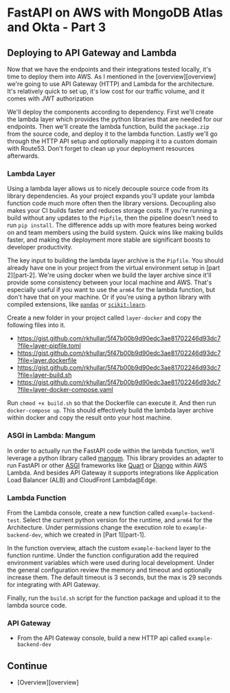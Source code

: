 # FastAPI on AWS with MongoDB Atlas and Okta - Part 3
## Deploying to API Gateway and Lambda

Now that we have the endpoints and their integrations tested locally, it's time to deploy them into AWS. As I mentioned
in the [overview][overview] we're going to use API Gateway (HTTP) and Lambda for the architecture. It's relatively
quick to set up, it's low cost for our traffic volume, and it comes with JWT authorization

We'll deploy the components according to dependency. First we'll create the lambda layer which provides the python libraries
that are needed for our endpoints. Then we'll create the lambda function, build the `package.zip` from the source code, and
deploy it to the lambda function. Lastly we'll go through the HTTP API setup and optionally mapping it to a custom domain
with Route53. Don't forget to clean up your deployment resources afterwards.

### Lambda Layer
Using a lambda layer allows us to nicely decouple source code from its library dependencies. As your project expands you'll
update your lambda function code much more often then the library versions. Decoupling also makes your CI builds faster and
reduces storage costs. If you're running a build without any updates to the `Pipfile`, then the pipeline doesn't need to
run `pip install`. The difference adds up with more features being worked on and team members using the build system. Quick
wins like making builds faster, and making the deployment more stable are significant boosts to developer productivity.

The key input to building the lambda layer archive is the `Pipfile`. You should already have one in your project from
the virtual environment setup in [part 2][part-2]. We're using docker when we build the layer archive since it'll provide
some consistency between your local machine and AWS. That's especially useful if you want to use the `arm64` for the lambda
function, but don't have that on your machine. Or if you're using a python library with compiled extensions, like
[`pandas`][pandas] or [`scikit-learn`][scikit-learn].

Create a new folder in your project called `layer-docker` and copy the following files into it.
- https://gist.github.com/rkhullar/5f47b00b9d90edc3ae81702246d93dc7?file=layer-pipfile.toml
- https://gist.github.com/rkhullar/5f47b00b9d90edc3ae81702246d93dc7?file=layer.dockerfile
- https://gist.github.com/rkhullar/5f47b00b9d90edc3ae81702246d93dc7?file=layer-build.sh
- https://gist.github.com/rkhullar/5f47b00b9d90edc3ae81702246d93dc7?file=layer-docker-compose.yaml

Run `chmod +x build.sh` so that the Dockerfile can execute it. And then run `docker-compose up`. This should effectively
build the lambda layer archive within docker and copy the result onto your host machine.

### ASGI in Lambda: Mangum
In order to actually run the FastAPI code within the lambda function, we'll leverage a python library called [mangum][mangum].
This library provides an adapter to run FastAPI or other [ASGI][asgi] frameworks like [Quart][quart] or [Django][django] within
AWS Lambda. And besides API Gateway it supports integrations like Application Load Balancer (ALB) and CloudFront Lambda@Edge.

### Lambda Function
From the Lambda console, create a new function called `example-backend-test`. Select the current python version for the
runtime, and `arm64` for the Architecture. Under permissions change the execution role to `example-backend-dev`, which we
created in [Part 1][part-1].

In the function overview, attach the custom `example-backend` layer to the function runtime. Under the function configuration
add the required environment variables which were used during local development. Under the general configuration review
the memory and timeout and optionally increase them. The default timeout is 3 seconds, but the max is 29 seconds for integrating
with API Gateway.

Finally, run the `build.sh` script for the function package and upload it to the lambda source code.

### API Gateway
- From the API Gateway console, build a new HTTP api called `example-backend-dev`

## Continue
- [Overview][overview]

[mangum]: https://pypi.org/project/mangum
[asgi]: https://asgi.readthedocs.io/en/latest
[django]: https://www.djangoproject.com/start/overview
[quart]: https://github.com/pallets/quart
[flask]: https://flask.palletsprojects.com
[pandas]: https://pypi.org/project/pandas
[scikit-learn]: https://scikit-learn.org
